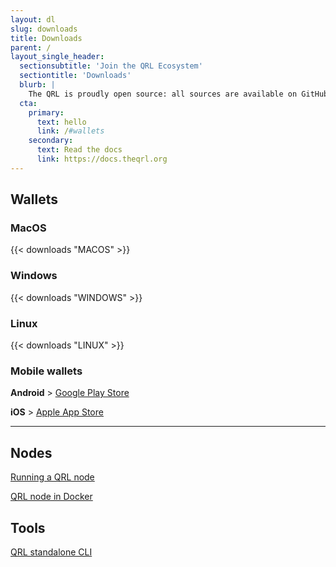 ```yaml
---
layout: dl
slug: downloads
title: Downloads
parent: /
layout_single_header:
  sectionsubtitle: 'Join the QRL Ecosystem'
  sectiontitle: 'Downloads'
  blurb: |
    The QRL is proudly open source: all sources are available on GitHub
  cta:
    primary:
      text: hello
      link: /#wallets
    secondary:
      text: Read the docs
      link: https://docs.theqrl.org
---
```


## Wallets

### MacOS

{{< downloads "MACOS" >}}

### Windows

{{< downloads "WINDOWS" >}}

### Linux 

{{< downloads "LINUX" >}}


### Mobile wallets

**Android** > [Google Play Store](https://play.google.com/store/apps/details?id=com.volt.qrlmobile)

**iOS** > [Apple App Store](https://apps.apple.com/us/app/qrl-mobile/id6448219494)

- - -

## Nodes

[Running a QRL node](https://docs.theqrl.org/node/QRLnode/)

[QRL node in Docker](https://docs.theqrl.org/node/docker/)

## Tools

[QRL standalone CLI](https://docs.theqrl.org/developers/qrl-cli/)
